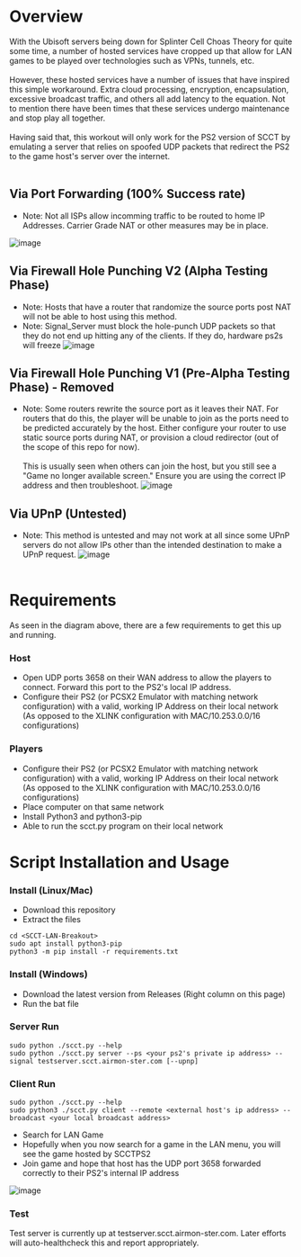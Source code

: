 # Overview
With the Ubisoft servers being down for Splinter Cell Choas Theory for quite some time, a number of hosted services have cropped up that allow for LAN games to be played over technologies such as VPNs, tunnels, etc.
<br><br>
However, these hosted services have a number of issues that have inspired this simple workaround. Extra cloud processing, encryption, encapsulation, excessive broadcast traffic, and others all add latency to the equation. Not to mention there have been times that these services undergo maintenance and stop play all together.
<br><br>
Having said that, this workout will only work for the PS2 version of SCCT by emulating a server that relies on spoofed UDP packets that redirect the PS2 to the game host's server over the internet.
<br><br>
## Via Port Forwarding (100% Success rate)
- Note: Not all ISPs allow incomming traffic to be routed to home IP Addresses. Carrier Grade NAT or other measures may be in place.

![image](https://github.com/airmon-ster/SCCT-LAN-Breakout/assets/31023869/c12369bd-9a68-4d53-87ab-636e6fe48af7)

## Via Firewall Hole Punching V2 (Alpha Testing Phase)
- Note: Hosts that have a router that randomize the source ports post NAT will not be able to host using this method.
- Note: Signal_Server must block the hole-punch UDP packets so that they do not end up hitting any of the clients. If they do, hardware ps2s will freeze
  ![image](https://github.com/airmon-ster/SCCT-LAN-Breakout/assets/31023869/8503049a-28a4-4762-a01f-896584b1d7a9)

## Via Firewall Hole Punching V1 (Pre-Alpha Testing Phase) - Removed
- Note: Some routers rewrite the source port as it leaves their NAT. For routers that do this, the player will be unable to join as the ports need to be predicted accurately by the host. Either configure your router to use static source ports during NAT, or provision a cloud redirector (out of the scope of this repo for now).
<br><br>This is usually seen when others can join the host, but you still see a "Game no longer available screen." Ensure you are using the correct IP address and then troubleshoot.
![image](https://github.com/airmon-ster/SCCT-LAN-Breakout/assets/31023869/b6f70a6a-ac6f-481c-a634-0cb61711ba16)
## Via UPnP (Untested)
- Note: This method is untested and may not work at all since some UPnP servers do not allow IPs other than the intended destination to make a UPnP request.
  ![image](https://github.com/airmon-ster/SCCT-LAN-Breakout/assets/31023869/dfe662c6-fbc2-4f96-b9f3-50cea13a9b4a)
<br><br>
# Requirements
As seen in the diagram above, there are a few requirements to get this up and running.
<br>
### Host
- Open UDP ports 3658 on their WAN address to allow the players to connect. Forward this port to the PS2's local IP address.
- Configure their PS2 (or PCSX2 Emulator with matching network configuration) with a valid, working IP Address on their local network (As opposed to the XLINK configuration with MAC/10.253.0.0/16 configurations)
### Players
- Configure their PS2 (or PCSX2 Emulator with matching network configuration)  with a valid, working IP Address on their local network (As opposed to the XLINK configuration with MAC/10.253.0.0/16 configurations)
- Place computer on that same network
- Install Python3 and python3-pip
- Able to run the scct.py program on their local network
# Script Installation and Usage
### Install (Linux/Mac)
- Download this repository
- Extract the files
```
cd <SCCT-LAN-Breakout>
sudo apt install python3-pip
python3 -m pip install -r requirements.txt
```
### Install (Windows)
- Download the latest version from Releases (Right column on this page)
- Run the bat file
### Server Run
```
sudo python ./scct.py --help
sudo python ./scct.py server --ps <your ps2's private ip address> --signal testserver.scct.airmon-ster.com [--upnp]
```
### Client Run
```
sudo python ./scct.py --help
sudo python3 ./scct.py client --remote <external host's ip address> --broadcast <your local broadcast address>
```
- Search for LAN Game
- Hopefully when you now search for a game in the LAN menu, you will see the game hosted by SCCTPS2
- Join game and hope that host has the UDP port 3658 forwarded correctly to their PS2's internal IP address
  
![image](https://github.com/airmon-ster/SCCT-LAN-Breakout/assets/31023869/c67af4b4-6001-46c5-925c-ac269feeda86)

### Test
Test server is currently up at testserver.scct.airmon-ster.com. Later efforts will auto-healthcheck this and report appropriately.
